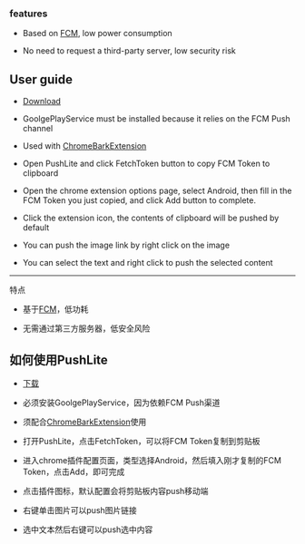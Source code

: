 
### features

+ Based on [FCM](https://firebase.google.com/docs/cloud-messaging), low power consumption

+ No need to request a third-party server, low security risk

## User guide

+ [Download](https://github.com/xlvecle/PushLite/releases)

+ GoolgePlayService must be installed because it relies on the FCM Push channel

+ Used with [ChromeBarkExtension](https://chrome.google.com/webstore/detail/bark/pmlkbdbpglkgbgopghdcmohdcmladeii?utm_source=chrome-ntp-icon)

+ Open PushLite and click FetchToken button to copy FCM Token to clipboard

+ Open the chrome extension options page, select Android, then fill in the FCM Token you just copied, and click Add button to complete.

+ Click the extension icon, the contents of  clipboard will be pushed by default

+ You can push the image link by right click on the image

+ You can select the text and right click to push the selected content

---

特点

+ 基于[FCM](https://firebase.google.com/docs/cloud-messaging)，低功耗

+ 无需通过第三方服务器，低安全风险

## 如何使用PushLite


+ [下载](https://github.com/xlvecle/PushLite/releases)

+ 必须安装GoolgePlayService，因为依赖FCM Push渠道

+ 须配合[ChromeBarkExtension](https://chrome.google.com/webstore/detail/bark/pmlkbdbpglkgbgopghdcmohdcmladeii?utm_source=chrome-ntp-icon)使用

+ 打开PushLite，点击FetchToken，可以将FCM Token复制到剪贴板

+ 进入chrome插件配置页面，类型选择Android，然后填入刚才复制的FCM Token，点击Add，即可完成

+ 点击插件图标，默认配置会将剪贴板内容push移动端

+ 右键单击图片可以push图片链接

+ 选中文本然后右键可以push选中内容



